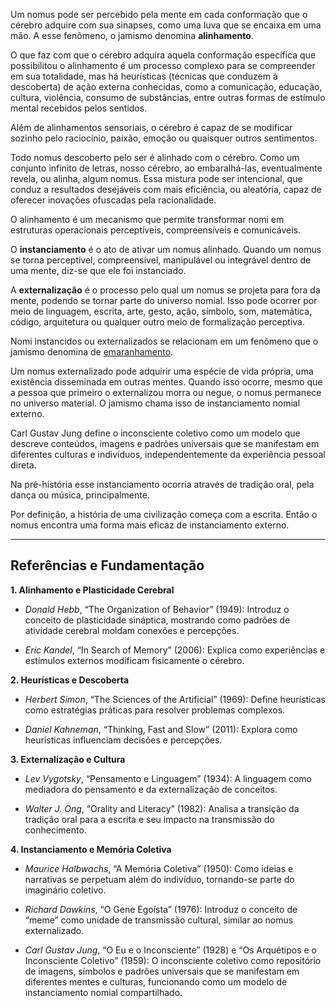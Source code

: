 Um nomus pode ser percebido pela mente em cada conformação que o cérebro adquire com sua sinapses, como uma luva que se encaixa em uma mão. A esse fenômeno, o jamismo denomina **alinhamento**.

O que faz com que o cérebro adquira aquela conformação específica que possibilitou o alinhamento é um processo complexo para se compreender em sua totalidade, mas há heurísticas (técnicas que conduzem à descoberta) de ação externa conhecidas, como a comunicação, educação, cultura, violência, consumo de substâncias, entre outras formas de estímulo mental recebidos pelos sentidos.

Além de alinhamentos sensoriais, o cérebro é capaz de se modificar sozinho pelo raciocínio, paixão, emoção ou quaisquer outros sentimentos.

Todo nomus descoberto pelo ser é alinhado com o cérebro. Como um conjunto infinito de letras, nosso cérebro, ao embaralhá-las, eventualmente revela, ou alinha, algum nomus. Essa mistura pode ser intencional, que conduz a resultados desejáveis com mais eficiência, ou aleatória, capaz de oferecer inovações ofuscadas pela racionalidade.

O alinhamento é um mecanismo que permite transformar nomi em estruturas operacionais perceptíveis, compreensíveis e comunicáveis.

O **instanciamento** é o ato de ativar um nomus alinhado. Quando um nomus se torna perceptível, compreensível, manipulável ou integrável dentro de uma mente, diz-se que ele foi instanciado.

A **externalização** é o processo pelo qual um nomus se projeta para fora da mente, podendo se tornar parte do universo nomial. Isso pode ocorrer por meio de linguagem, escrita, arte, gesto, ação, símbolo, som, matemática, código, arquitetura ou qualquer outro meio de formalização perceptiva.

Nomi instancidos ou externalizados se relacionam em um fenômeno que o jamismo denomina de [emaranhamento](emaranhamento.md).

Um nomus externalizado pode adquirir uma espécie de vida própria, uma existência disseminada em outras mentes. Quando isso ocorre, mesmo que a pessoa que primeiro o externalizou morra ou negue, o nomus permanece no universo material. O jamismo chama isso de instanciamento nomial externo.

Carl Gustav Jung define o inconsciente coletivo como um modelo que descreve conteúdos, imagens e padrões universais que se manifestam em diferentes culturas e indivíduos, independentemente da experiência pessoal direta.

Na pré-história esse instanciamento ocorria através de tradição oral, pela dança ou música, principalmente.

Por definição, a história de uma civilização começa com a escrita. Então o nomus encontra uma forma mais eficaz de instanciamento externo.
 
---

## Referências e Fundamentação

**1. Alinhamento e Plasticidade Cerebral**

- *Donald Hebb*, “The Organization of Behavior” (1949): Introduz o conceito de plasticidade sináptica, mostrando como padrões de atividade cerebral moldam conexões e percepções.

- *Eric Kandel*, “In Search of Memory” (2006): Explica como experiências e estímulos externos modificam fisicamente o cérebro.

**2. Heurísticas e Descoberta**

- *Herbert Simon*, “The Sciences of the Artificial” (1969): Define heurísticas como estratégias práticas para resolver problemas complexos.

- *Daniel Kahneman*, “Thinking, Fast and Slow” (2011): Explora como heurísticas influenciam decisões e percepções.

**3. Externalização e Cultura**

- *Lev Vygotsky*, “Pensamento e Linguagem” (1934): A linguagem como mediadora do pensamento e da externalização de conceitos.

- *Walter J. Ong*, “Orality and Literacy” (1982): Analisa a transição da tradição oral para a escrita e seu impacto na transmissão do conhecimento.

**4. Instanciamento e Memória Coletiva**

- *Maurice Halbwachs*, “A Memória Coletiva” (1950): Como ideias e narrativas se perpetuam além do indivíduo, tornando-se parte do imaginário coletivo.

- *Richard Dawkins*, “O Gene Egoísta” (1976): Introduz o conceito de “meme” como unidade de transmissão cultural, similar ao nomus externalizado.

- *Carl Gustav Jung*, “O Eu e o Inconsciente” (1928) e “Os Arquétipos e o Inconsciente Coletivo” (1959): O inconsciente coletivo como repositório de imagens, símbolos e padrões universais que se manifestam em diferentes mentes e culturas, funcionando como um modelo de instanciamento nomial compartilhado.
